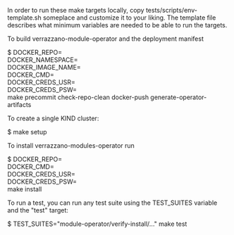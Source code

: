 In order to run these make targets locally, copy tests/scripts/env-template.sh someplace and customize it to your liking.
The template file describes what minimum variables are needed to be able to run the targets.

To build verrazzano-module-operator and the deployment manifest

$ DOCKER_REPO=<Target Docker repo e.g ghcr.io> \
 DOCKER_NAMESPACE=<Target namespace for image e.g. verrazzano> \
 DOCKER_IMAGE_NAME=<Name for resulting image or leave blank for default> \
 DOCKER_CMD=<podman or leave empty for docker command> \
 DOCKER_CREDS_USR=<username for docker repo or empty> \
 DOCKER_CREDS_PSW=<password for docker repo or empty> \
 make precommit check-repo-clean docker-push generate-operator-artifacts

To create a single KIND cluster:

$ make setup

To install verrazzano-modules-operator run

$ DOCKER_REPO=<Docker repo for the e.g ghcr.io> \
 DOCKER_CMD=<podman or leave empty for docker command> \
 DOCKER_CREDS_USR=<username for docker repo or empty> \
 DOCKER_CREDS_PSW=<password for docker repo or empty> \
 make install

To run a test, you can run any test suite using the TEST_SUITES variable and the "test" target:

$ TEST_SUITES="module-operator/verify-install/..." make test
